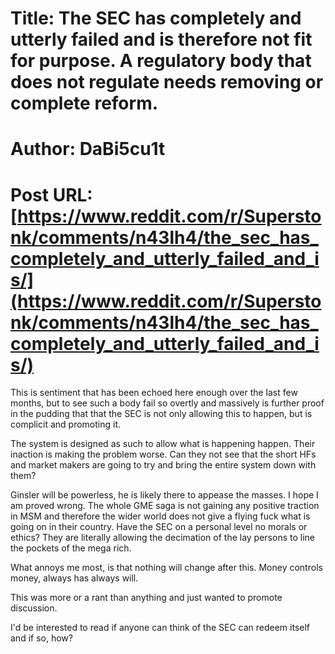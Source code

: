 # Title: The SEC has completely and utterly failed and is therefore not fit for purpose. A regulatory body that does not regulate needs removing or complete reform.
# Author: DaBi5cu1t
# Post URL: [https://www.reddit.com/r/Superstonk/comments/n43lh4/the_sec_has_completely_and_utterly_failed_and_is/](https://www.reddit.com/r/Superstonk/comments/n43lh4/the_sec_has_completely_and_utterly_failed_and_is/)


This is sentiment that has been echoed here enough over the last few months, but to see such a body fail so overtly and massively is further proof in the pudding that that the SEC is not only allowing this to happen, but is complicit and promoting it.

The system is designed as such to allow what is happening happen. Their inaction is making the problem worse. Can they not see that the short HFs and market makers are going to try and bring the entire system down with them?

Ginsler will be powerless, he is likely there to appease the masses. I hope I am proved wrong.
The whole GME saga is not gaining any positive traction in MSM and therefore the wider world does not give a flying fuck what is going on in their country. Have the SEC on a personal level no morals or ethics? They are literally allowing the decimation of the lay persons to line the pockets of the mega rich.

What annoys me most, is that nothing will change after this. Money controls money, always has always will.

This was more or a rant than anything and just wanted to promote discussion.

I'd be interested to read if anyone can think of the SEC can redeem itself and if so, how?